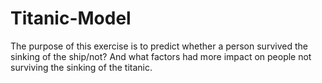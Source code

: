 # Titanic-Model
The purpose of this exercise is to predict whether a person survived the sinking of the ship/not? And what factors had more impact on people not surviving the sinking of the titanic.
